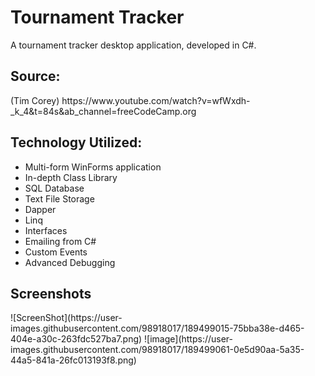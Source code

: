 # Tournament Tracker
A tournament tracker desktop application, developed in C#.

<h2>Source:</h2>
(Tim Corey) https://www.youtube.com/watch?v=wfWxdh-_k_4&t=84s&ab_channel=freeCodeCamp.org

<h2>Technology Utilized:</h2>

- Multi-form WinForms application
- In-depth Class Library
- SQL Database
- Text File Storage
- Dapper
- Linq
- Interfaces
- Emailing from C#
- Custom Events
- Advanced Debugging

<h2>Screenshots</h2>
![ScreenShot](https://user-images.githubusercontent.com/98918017/189499015-75bba38e-d465-404e-a30c-263fdc527ba7.png)
![image](https://user-images.githubusercontent.com/98918017/189499061-0e5d90aa-5a35-44a5-841a-26fc013193f8.png)

